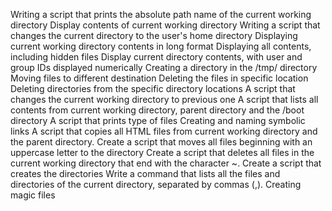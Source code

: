 
Writing a script that prints the absolute path name of the current working directory
Display contents of current working directory
Writing a script that changes the current directory to the user's home directory
Displaying current working directory contents in long format
Displaying all contents, including hidden files
Display current directory contents, with user and group IDs displayed numerically
Creating a directory in the /tmp/ directory
Moving files to different destination
Deleting the files in specific location
Deleting directories from the specific directory locations
A script that changes the current working directory to previous one
A script that lists all contents from current working directory, parent directory and the /boot directory
A script that prints type of files
Creating and naming symbolic links
A script that copies all HTML files from current working directory and the parent directory.
Create a script that moves all files beginning with an uppercase letter to the directory
Create a script that deletes all files in the current working directory that end with the character ~.
Create a script that creates the directories
Write a command that lists all the files and directories of the current directory, separated by commas (,).
Creating magic files
